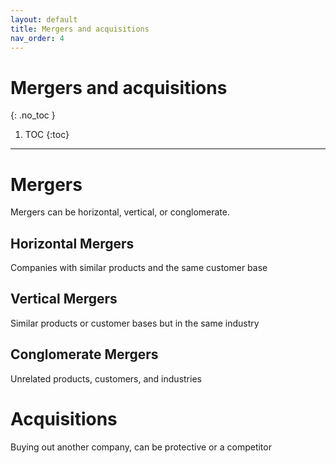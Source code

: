 ```yaml
---
layout: default
title: Mergers and acquisitions
nav_order: 4
---
```


# Mergers and acquisitions
{: .no_toc }

1. TOC
{:toc}

---

# Mergers

Mergers can be horizontal, vertical, or conglomerate.

## Horizontal Mergers

Companies with similar products and the same customer base

## Vertical Mergers

Similar products or customer bases but in the same industry

## Conglomerate Mergers

Unrelated products, customers, and industries

# Acquisitions

Buying out another company, can be protective or a competitor